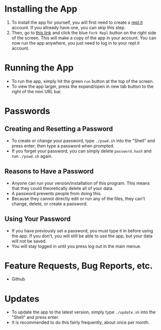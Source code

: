 # Installing the App
1. To install the app for yourself, you will first need to create a
[repl.it](https://repl.it) account.  If you allready have one, you can skip this step.
2. Then, go to [this link](https://replit.com/@RowanAckermanSc/Drops-2) and click the blue
`Fork Repl` button on the right side of the screen. This will make a copy of the app in
your account.  You can now run the app anywhere, you just need to log in to your repl.it
account.  

# Running the App
- To run the app, simply hit the green `run` button at the top of the screen.  
- To view the app larger, press the expand/open in new tab button to the right of the mini
URL bar.

# Passwords
## Creating and Resetting a Password
- To create or change your password, type `./pswd.sh` into the "Shell" and press enter;
then type a password when prompted.  
- If you forget your password, you can simply delete `password.hash` and run `./pswd.sh`
again.
## Reasons to Have a Password
- Anyone can run your version/installation of this program.  This means that they could
theoretically delete all of your data.
- A password prevents people from doing this.  
- Because they cannot directly edit or run any of the files, they can't change, delete, or
create a password.
## Using Your Password
- If you have previously set a password, you must type it in before using the app.  If you
don't, you will still be able to use the app, but your data will not be saved.
- You will stay logged in until you press log out in the main menue.  

# Feature Requests, Bug Reports, etc.
- Github

# Updates
- To update the app to the latest version, simply type `./update.sh` into the "Shell" and
press enter.
- It is recommended to do this fairly frequently, about once per month.  